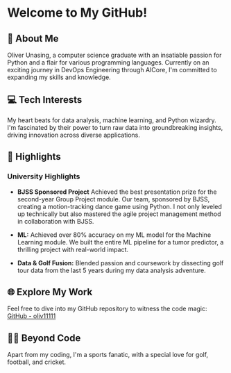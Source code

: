 # Welcome to My GitHub!

## 👋 About Me

Oliver Unasing, a computer science graduate with an insatiable passion for Python and a flair for various programming languages. Currently on an exciting journey in DevOps Engineering through AICore, I'm committed to expanding my skills and knowledge.

## 💻 Tech Interests

My heart beats for data analysis, machine learning, and Python wizardry. I'm fascinated by their power to turn raw data into groundbreaking insights, driving innovation across diverse applications.

## 🚀 Highlights

### University Highlights

- **BJSS Sponsored Project** Achieved the best presentation prize for the second-year Group Project module. Our team, sponsored by BJSS, creating a motion-tracking dance game using Python. I not only leveled up technically but also mastered the agile project management method in collaboration with BJSS.

- **ML:** Achieved over 80% accuracy on my ML model for the Machine Learning module. We built the entire ML pipeline for a tumor predictor, a thrilling project with real-world impact.

- **Data & Golf Fusion:** Blended passion and coursework by dissecting golf tour data from the last 5 years during my data analysis adventure.

## 🌐 Explore My Work

Feel free to dive into my GitHub repository to witness the code magic: [GitHub - oliv11111](https://github.com/oliv11111)

## 🏌️‍♂️ Beyond Code

Apart from my coding, I'm a sports fanatic, with a special love for golf, football, and cricket.

